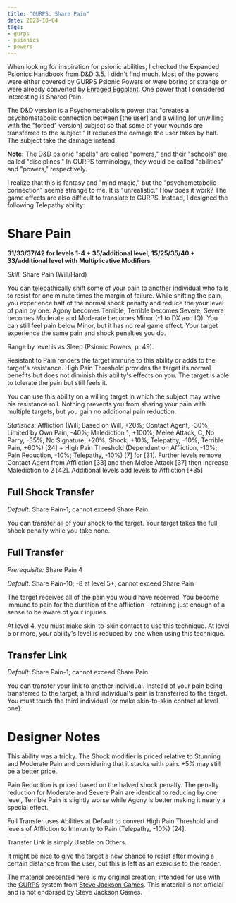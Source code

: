 ```yaml
---
title: "GURPS: Share Pain"
date: 2023-10-04
tags:
- gurps
- psionics
- powers
---
```


When looking for inspiration for psionic abilities, I checked the Expanded Psionics Handbook from D&D 3.5. I didn't find much. Most of the powers were either covered by GURPS Psionic Powers or were boring or strange or were already converted by [Enraged Eggplant](https://enragedeggplant.blogspot.com/2021/03/index-powers-and-abilities.html). One power that I considered interesting is Shared Pain.

The D&D version is a Psychometabolism power that "creates a psychometabolic connection between [the user] and a willing [or unwilling with the "forced" version] subject so that some of your wounds are transferred to the subject." It reduces the damage the user takes by half. The subject take the damage instead.

**Note:** The D&D psionic "spells" are called "powers," and their "schools" are called "disciplines." In GURPS terminology, they would be called "abilities" and "powers," respectively.

I realize that this is fantasy and "mind magic," but the "psychometabolic connection" seems strange to me. It is "unrealistic." How does it work? The game effects are also difficult to translate to GURPS. Instead, I designed the following Telepathy ability:

# Share Pain
**31/33/37/42 for levels 1-4 + 35/additional level; 15/25/35/40 + 33/additional level with Multiplicative Modifiers**

_Skill:_ Share Pain (Will/Hard)

You can telepathically shift some of your pain to another individual who fails to resist for one minute times the margin of failure. While shifting the pain, you experience half of the normal shock penalty and reduce the your level of pain by one. Agony becomes Terrible, Terrible becomes Severe, Severe becomes Moderate and Moderate becomes Minor (-1 to DX and IQ). You can still feel pain below Minor, but it has no real game effect. Your target experience the same pain and shock penalties you do.

Range by level is as Sleep (Psionic Powers, p. 49).

Resistant to Pain renders the target immune to this ability or adds to the target's resistance. High Pain Threshold provides the target its normal benefits but does not diminish this ability's effects on you. The target is able to tolerate the pain but still feels it.

You can use this ability on a willing target in which the subject may waive his resistance roll. Nothing prevents you from sharing your pain with multiple targets, but you gain no additional pain reduction.

_Statistics:_ Affliction (Will; Based on Will, +20%; Contact Agent, -30%; Limited by Own Pain, -40%; Malediction 1, +100%; Melee Attack, C, No Parry, -35%; No Signature, +20%; Shock, +10%; Telepathy, -10%, Terrible Pain, +60%) [24] + High Pain Threshold (Dependent on Affliction, -10%; Pain Reduction, -10%; Telepathy, -10%) [7] for [31]. Further levels remove Contact Agent from Affliction [33] and then Melee Attack [37] then Increase Malediction to 2 [42]. Additional levels add levels to Affliction [+35]

## Full Shock Transfer
_Default:_ Share Pain-1; cannot exceed Share Pain.

You can transfer all of your shock to the target. Your target takes the full shock penalty while you take none.

## Full Transfer
_Prerequisite:_ Share Pain 4

_Default:_ Share Pain-10; -8 at level 5+; cannot exceed Share Pain

The target receives all of the pain you would have received. You become immune to pain for the duration of the affliction - retaining just enough of a sense to be aware of your injuries.

At level 4, you must make skin-to-skin contact to use this technique. At level 5 or more, your ability's level is reduced by one when using this technique.

## Transfer Link
_Default:_ Share Pain-1; cannot exceed Share Pain.

You can transfer your link to another individual. Instead of your pain being transferred to the target, a third individual's pain is transferred to the target. You must touch the third individual (or make skin-to-skin contact at level one).

# Designer Notes
This ability was a tricky. The Shock modifier is priced relative to Stunning and Moderate Pain and considering that it stacks with pain. +5% may still be a better price.

Pain Reduction is priced based on the halved shock penalty. The penalty reduction for Moderate and Severe Pain are identical to reducing by one level, Terrible Pain is slightly worse while Agony is better making it nearly a special effect.

Full Transfer uses Abilities at Default to convert High Pain Threshold and levels of Affliction to Immunity to Pain (Telepathy, -10%) [24].

Transfer Link is simply Usable on Others.

It might be nice to give the target a new chance to resist after moving a certain distance from the user, but this is left as an exercise to the reader.

The material presented here is my original creation, intended for use with the [GURPS](https://www.sjgames.com/gurps/) system from [Steve Jackson Games](https://www.sjgames.com/). This material is not official and is not endorsed by Steve Jackson Games.

